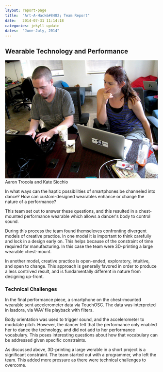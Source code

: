 ```yaml
---
layout: report-page
title:  "Art-A-Hack&#8482; Team Report"
date:   2014-07-31 11:14:18
categories: jekyll update
dates:  "June-July, 2014"
---
```


<h2>Wearable Technology and Performance</h2>

<div class="img landscape">
	<img src="/assets/summer-2014/7.jpg" alt="Aaron Trocola and Kate Sicchio" />
	<div class="team">Aaron Trocola and Kate Sicchio</div>
</div>

In what ways can the haptic possibilities of smartphones be channeled into dance? How can custom-designed wearables enhance or change the nature of a performance?

This team set out to answer these questions, and this resulted in a chest-mounted performance wearable which allows a dancer's body to control sound.

During this process the team found themseleves confronting divergent models of creative practice. In one model it is important to think carefully and lock in a design early on. This helps because of the constraint of time required for manufacturing. In this case the team were 3D-printing a large wearable chest-mount.

In another model, creative practice is open-ended, exploratory, intuitive, and open to change. This approach is generally favored in order to produce a less contrived result, and is fundamentally different in nature from designing up-front.

<h3>Technical Challenges</h3>

In the final performance piece, a smartphone on the chest-mounted wearable sent accelerometer data via TouchOSC. The data was interpreted in Isadora, via WAV file playback with filters.

Body orientation was used to trigger sound, and the accelerometer to modulate pitch. However, the dancer felt that the performance only enabled her to dance the technology, and did not add to her performance vocabulary. This poses interesting questions about how that vocabulary can be addressed given specific constraints.

As discussed above, 3D-printing a large werable in a short project is a significant constraint. The team started out with a programmer, who left the team. This added more pressure as there were technical challenges to overcome.